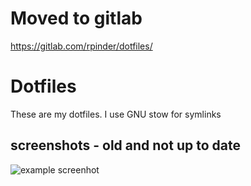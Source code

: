 # Moved to gitlab
https://gitlab.com/rpinder/dotfiles/




# Dotfiles

These are my dotfiles. I use GNU stow for symlinks

## screenshots - old and not up to date
![example screenhot](https://u.teknik.io/AGM0O.png)
